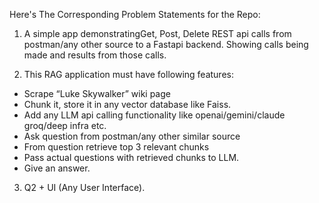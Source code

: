 Here's The Corresponding Problem Statements for the Repo:

1. A simple app demonstratingGet, Post, Delete REST api calls from postman/any other source to a Fastapi backend. Showing calls being made and results from those calls.

2. This RAG application must have following features:

- Scrape “Luke Skywalker” wiki page
- Chunk it, store it in any vector database like Faiss.
- Add any LLM api calling functionality like openai/gemini/claude groq/deep infra etc.
- Ask question from postman/any other similar source
- From question retrieve top 3 relevant chunks
- Pass actual questions with retrieved chunks to LLM.
- Give an answer.

3. Q2 + UI (Any User Interface).



